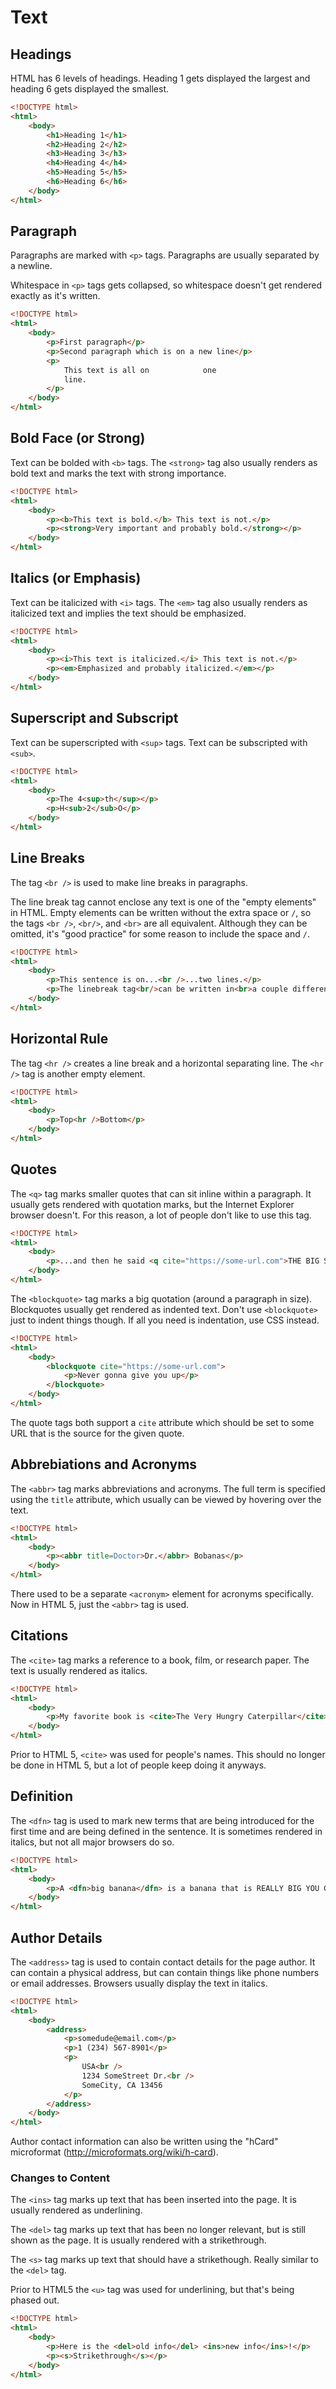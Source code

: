 # Text
## Headings
HTML has 6 levels of headings. Heading 1 gets displayed the largest and heading 6 gets displayed the smallest.
```html
<!DOCTYPE html>
<html>
    <body>
        <h1>Heading 1</h1>
        <h2>Heading 2</h2>
        <h3>Heading 3</h3>
        <h4>Heading 4</h4>
        <h5>Heading 5</h5>
        <h6>Heading 6</h6>
    </body>
</html>
```

## Paragraph
Paragraphs are marked with `<p>` tags. Paragraphs are usually separated by a newline.

Whitespace in `<p>` tags gets collapsed, so whitespace doesn't get rendered exactly as it's written.
```html
<!DOCTYPE html>
<html>
    <body>
        <p>First paragraph</p>
        <p>Second paragraph which is on a new line</p>
        <p>
            This text is all on            one
            line.
        </p>
    </body>
</html>
```

## Bold Face (or Strong)
Text can be bolded with `<b>` tags. The `<strong>` tag also usually renders as bold text and marks the text with strong importance.
```html
<!DOCTYPE html>
<html>
    <body>
        <p><b>This text is bold.</b> This text is not.</p>
        <p><strong>Very important and probably bold.</strong></p>
    </body>
</html>
```

## Italics (or Emphasis)
Text can be italicized with `<i>` tags. The `<em>` tag also usually renders as italicized text and implies the text should be emphasized.
```html
<!DOCTYPE html>
<html>
    <body>
        <p><i>This text is italicized.</i> This text is not.</p>
        <p><em>Emphasized and probably italicized.</em></p>
    </body>
</html>
```

## Superscript and Subscript
Text can be superscripted with `<sup>` tags. Text can be subscripted with `<sub>`.
```html
<!DOCTYPE html>
<html>
    <body>
        <p>The 4<sup>th</sup></p>
        <p>H<sub>2</sub>O</p>
    </body>
</html>
```

## Line Breaks
The tag `<br />` is used to make line breaks in paragraphs.

The line break tag cannot enclose any text is one of the "empty elements" in HTML. Empty elements can be written without the extra space or `/`, so the tags `<br />`, `<br/>`, and `<br>` are all equivalent. Although they can be omitted, it's "good practice" for some reason to include the space and `/`.
```html
<!DOCTYPE html>
<html>
    <body>
        <p>This sentence is on...<br />...two lines.</p>
        <p>The linebreak tag<br/>can be written in<br>a couple different ways.</p>
    </body>
</html>
```

## Horizontal Rule
The tag `<hr />` creates a line break and a horizontal separating line. The `<hr />` tag is another empty element.
```html
<!DOCTYPE html>
<html>
    <body>
        <p>Top<hr />Bottom</p>
    </body>
</html>
```

## Quotes
The `<q>` tag marks smaller quotes that can sit inline within a paragraph. It usually gets rendered with quotation marks, but the Internet Explorer browser doesn't. For this reason, a lot of people don't like to use this tag.
```html
<!DOCTYPE html>
<html>
    <body>
        <p>...and then he said <q cite="https://some-url.com">THE BIG SUCC</q>.</p>
    </body>
</html>
```

The `<blockquote>` tag marks a big quotation (around a paragraph in size). Blockquotes usually get rendered as indented text. Don't use `<blockquote>` just to indent things though. If all you need is indentation, use CSS instead.
```html
<!DOCTYPE html>
<html>
    <body>
        <blockquote cite="https://some-url.com">
            <p>Never gonna give you up</p>
        </blockquote>
    </body>
</html>
```

The quote tags both support a `cite` attribute which should be set to some URL that is the source for the given quote.

## Abbrebiations and Acronyms
The `<abbr>` tag marks abbreviations and acronyms. The full term is specified using the `title` attribute, which usually can be viewed by hovering over the text.
```html
<!DOCTYPE html>
<html>
    <body>
        <p><abbr title=Doctor>Dr.</abbr> Bobanas</p>
    </body>
</html>
```

There used to be a separate `<acronym>` element for acronyms specifically. Now in HTML 5, just the `<abbr>` tag is used.

## Citations
The `<cite>` tag marks a reference to a book, film, or research paper. The text is usually rendered as italics.
```html
<!DOCTYPE html>
<html>
    <body>
        <p>My favorite book is <cite>The Very Hungry Caterpillar</cite>.</p>
    </body>
</html>
```

Prior to HTML 5, `<cite>` was used for people's names. This should no longer be done in HTML 5, but a lot of people keep doing it anyways.

## Definition
The `<dfn>` tag is used to mark new terms that are being introduced for the first time and are being defined in the sentence. It is sometimes rendered in italics, but not all major browsers do so.
```html
<!DOCTYPE html>
<html>
    <body>
        <p>A <dfn>big banana</dfn> is a banana that is REALLY BIG YOU GUYS.</p>
    </body>
</html>
```

## Author Details
The `<address>` tag is used to contain contact details for the page author. It can contain a physical address, but can contain things like phone numbers or email addresses. Browsers usually display the text in italics.
```html
<!DOCTYPE html>
<html>
    <body>
        <address>
            <p>somedude@email.com</p>
            <p>1 (234) 567-8901</p>
            <p>
                USA<br />
                1234 SomeStreet Dr.<br />
                SomeCity, CA 13456
            </p>
        </address>
    </body>
</html>
```

Author contact information can also be written using the "hCard" microformat (http://microformats.org/wiki/h-card).

### Changes to Content
The `<ins>` tag marks up text that has been inserted into the page. It is usually rendered as underlining.

The `<del>` tag marks up text that has been no longer relevant, but is still shown as the page. It is usually rendered with a strikethrough.

The `<s>` tag marks up text that should have a strikethough. Really similar to the `<del>` tag.

Prior to HTML5 the `<u>` tag was used for underlining, but that's being phased out.

```html
<!DOCTYPE html>
<html>
    <body>
        <p>Here is the <del>old info</del> <ins>new info</ins>!</p>
        <p><s>Strikethrough</s></p>
    </body>
</html>
```
